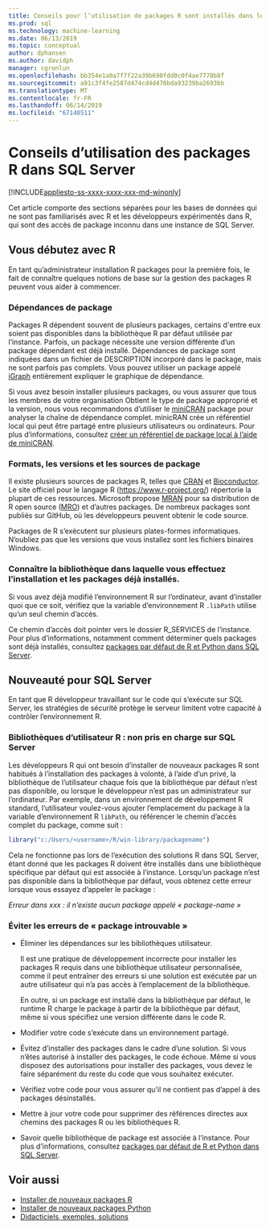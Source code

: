 ```yaml
---
title: Conseils pour l’utilisation de packages R sont installés dans les bibliothèques utilisateur - SQL Server Machine Learning Services
ms.prod: sql
ms.technology: machine-learning
ms.date: 06/13/2019
ms.topic: conceptual
author: dphansen
ms.author: davidph
manager: cgronlun
ms.openlocfilehash: bb354e1a0a7f7f22a39b690fdd0c0f4ae7778b8f
ms.sourcegitcommit: a91c3f4fe2587d474cd4d470bda93239ba2693bb
ms.translationtype: MT
ms.contentlocale: fr-FR
ms.lasthandoff: 06/14/2019
ms.locfileid: "67140511"
---
```

# <a name="tips-for-using-r-packages-in-sql-server"></a>Conseils d’utilisation des packages R dans SQL Server
[!INCLUDE[appliesto-ss-xxxx-xxxx-xxx-md-winonly](../../includes/appliesto-ss-xxxx-xxxx-xxx-md-winonly.md)]

Cet article comporte des sections séparées pour les bases de données qui ne sont pas familiarisés avec R et les développeurs expérimentés dans R, qui sont des accès de package inconnu dans une instance de SQL Server.

## <a name="new-to-r"></a>Vous débutez avec R

En tant qu’administrateur installation R packages pour la première fois, le fait de connaître quelques notions de base sur la gestion des packages R peuvent vous aider à commencer.

### <a name="package-dependencies"></a>Dépendances de package

Packages R dépendent souvent de plusieurs packages, certains d'entre eux soient pas disponibles dans la bibliothèque R par défaut utilisée par l’instance. Parfois, un package nécessite une version différente d’un package dépendant est déjà installé. Dépendances de package sont indiquées dans un fichier de DESCRIPTION incorporé dans le package, mais ne sont parfois pas complets. Vous pouvez utiliser un package appelé [iGraph](https://igraph.org/r/) entièrement expliquer le graphique de dépendance.

Si vous avez besoin installer plusieurs packages, ou vous assurer que tous les membres de votre organisation Obtient le type de package approprié et la version, nous vous recommandons d’utiliser le [miniCRAN](https://mran.microsoft.com/package/miniCRAN) package pour analyser la chaîne de dépendance complet. minicRAN crée un référentiel local qui peut être partagé entre plusieurs utilisateurs ou ordinateurs. Pour plus d’informations, consultez [créer un référentiel de package local à l’aide de miniCRAN](create-a-local-package-repository-using-minicran.md).

### <a name="package-sources-versions-and-formats"></a>Formats, les versions et les sources de package

Il existe plusieurs sources de packages R, telles que [CRAN](https://cran.r-project.org/) et [Bioconductor](https://www.bioconductor.org/). Le site officiel pour le langage R (<https://www.r-project.org/>) répertorie la plupart de ces ressources. Microsoft propose [MRAN](https://mran.microsoft.com/) pour sa distribution de R open source ([MRO](https://mran.microsoft.com/open)) et d’autres packages. De nombreux packages sont publiés sur GitHub, où les développeurs peuvent obtenir le code source.

Packages de R s’exécutent sur plusieurs plates-formes informatiques. N’oubliez pas que les versions que vous installez sont les fichiers binaires Windows.

### <a name="know-which-library-you-are-installing-to-and-which-packages-are-already-installed"></a>Connaître la bibliothèque dans laquelle vous effectuez l’installation et les packages déjà installés.

Si vous avez déjà modifié l’environnement R sur l’ordinateur, avant d’installer quoi que ce soit, vérifiez que la variable d’environnement R `.libPath` utilise qu’un seul chemin d’accès.

Ce chemin d’accès doit pointer vers le dossier R_SERVICES de l’instance. Pour plus d’informations, notamment comment déterminer quels packages sont déjà installés, consultez [packages par défaut de R et Python dans SQL Server](../package-management/default-packages.md).

## <a name="new-to-sql-server"></a>Nouveauté pour SQL Server

En tant que R développeur travaillant sur le code qui s’exécute sur SQL Server, les stratégies de sécurité protège le serveur limitent votre capacité à contrôler l’environnement R.

### <a name="r-user-libraries-not-supported-on-sql-server"></a>Bibliothèques d’utilisateur R : non pris en charge sur SQL Server

Les développeurs R qui ont besoin d’installer de nouveaux packages R sont habitués à l’installation des packages à volonté, à l’aide d’un privé, la bibliothèque de l’utilisateur chaque fois que la bibliothèque par défaut n’est pas disponible, ou lorsque le développeur n’est pas un administrateur sur l’ordinateur. Par exemple, dans un environnement de développement R standard, l’utilisateur voulez-vous ajouter l’emplacement du package à la variable d’environnement R `libPath`, ou référencer le chemin d’accès complet du package, comme suit :

```R
library("c:/Users/<username>/R/win-library/packagename")
```

Cela ne fonctionne pas lors de l’exécution des solutions R dans SQL Server, étant donné que les packages R doivent être installés dans une bibliothèque spécifique par défaut qui est associée à l’instance. Lorsqu’un package n’est pas disponible dans la bibliothèque par défaut, vous obtenez cette erreur lorsque vous essayez d’appeler le package :

*Erreur dans xxx : il n’existe aucun package appelé « package-name »*

### <a name="avoid-package-not-found-errors"></a>Éviter les erreurs de « package introuvable »

+ Éliminer les dépendances sur les bibliothèques utilisateur. 

    Il est une pratique de développement incorrecte pour installer les packages R requis dans une bibliothèque utilisateur personnalisée, comme il peut entraîner des erreurs si une solution est exécutée par un autre utilisateur qui n’a pas accès à l’emplacement de la bibliothèque.

    En outre, si un package est installé dans la bibliothèque par défaut, le runtime R charge le package à partir de la bibliothèque par défaut, même si vous spécifiez une version différente dans le code R.

+ Modifier votre code s’exécute dans un environnement partagé.

+ Évitez d’installer des packages dans le cadre d’une solution. Si vous n’êtes autorisé à installer des packages, le code échoue. Même si vous disposez des autorisations pour installer des packages, vous devez le faire séparément du reste du code que vous souhaitez exécuter.

+ Vérifiez votre code pour vous assurer qu’il ne contient pas d’appel à des packages désinstallés.

+ Mettre à jour votre code pour supprimer des références directes aux chemins des packages R ou les bibliothèques R. 

+ Savoir quelle bibliothèque de package est associée à l’instance. Pour plus d’informations, consultez [packages par défaut de R et Python dans SQL Server](../package-management/default-packages.md).

## <a name="see-also"></a>Voir aussi

+ [Installer de nouveaux packages R](install-additional-r-packages-on-sql-server.md)
+ [Installer de nouveaux packages Python](../python/install-additional-python-packages-on-sql-server.md)
+ [Didacticiels, exemples, solutions](../tutorials/machine-learning-services-tutorials.md)
